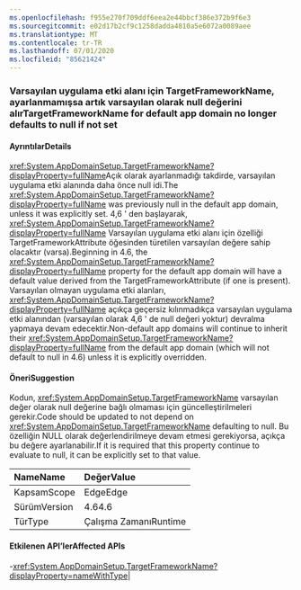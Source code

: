 ```yaml
---
ms.openlocfilehash: f955e270f709ddf6eea2e44bbcf386e372b9f6e3
ms.sourcegitcommit: e02d17b2cf9c1258dadda4810a5e6072a0089aee
ms.translationtype: MT
ms.contentlocale: tr-TR
ms.lasthandoff: 07/01/2020
ms.locfileid: "85621424"
---
```

### <a name="targetframeworkname-for-default-app-domain-no-longer-defaults-to-null-if-not-set"></a><span data-ttu-id="7ca95-101">Varsayılan uygulama etki alanı için TargetFrameworkName, ayarlanmamışsa artık varsayılan olarak null değerini alır</span><span class="sxs-lookup"><span data-stu-id="7ca95-101">TargetFrameworkName for default app domain no longer defaults to null if not set</span></span>

#### <a name="details"></a><span data-ttu-id="7ca95-102">Ayrıntılar</span><span class="sxs-lookup"><span data-stu-id="7ca95-102">Details</span></span>

<span data-ttu-id="7ca95-103"><xref:System.AppDomainSetup.TargetFrameworkName?displayProperty=fullName>Açık olarak ayarlanmadığı takdirde, varsayılan uygulama etki alanında daha önce null idi.</span><span class="sxs-lookup"><span data-stu-id="7ca95-103">The <xref:System.AppDomainSetup.TargetFrameworkName?displayProperty=fullName> was previously null in the default app domain, unless it was explicitly set.</span></span> <span data-ttu-id="7ca95-104">4,6 ' den başlayarak, <xref:System.AppDomainSetup.TargetFrameworkName?displayProperty=fullName> Varsayılan uygulama etki alanı için özelliği TargetFrameworkAttribute öğesinden türetilen varsayılan değere sahip olacaktır (varsa).</span><span class="sxs-lookup"><span data-stu-id="7ca95-104">Beginning in 4.6, the <xref:System.AppDomainSetup.TargetFrameworkName?displayProperty=fullName> property for the default app domain will have a default value derived from the TargetFrameworkAttribute (if one is present).</span></span> <span data-ttu-id="7ca95-105">Varsayılan olmayan uygulama etki alanları, <xref:System.AppDomainSetup.TargetFrameworkName?displayProperty=fullName> açıkça geçersiz kılınmadıkça varsayılan uygulama etki alanından (varsayılan olarak 4,6 ' de null değeri yoktur) devralma yapmaya devam edecektir.</span><span class="sxs-lookup"><span data-stu-id="7ca95-105">Non-default app domains will continue to inherit their <xref:System.AppDomainSetup.TargetFrameworkName?displayProperty=fullName> from the default app domain (which will not default to null in 4.6) unless it is explicitly overridden.</span></span>

#### <a name="suggestion"></a><span data-ttu-id="7ca95-106">Öneri</span><span class="sxs-lookup"><span data-stu-id="7ca95-106">Suggestion</span></span>

<span data-ttu-id="7ca95-107">Kodun, <xref:System.AppDomainSetup.TargetFrameworkName> varsayılan değer olarak null değerine bağlı olmaması için güncelleştirilmeleri gerekir.</span><span class="sxs-lookup"><span data-stu-id="7ca95-107">Code should be updated to not depend on <xref:System.AppDomainSetup.TargetFrameworkName> defaulting to null.</span></span> <span data-ttu-id="7ca95-108">Bu özelliğin NULL olarak değerlendirilmeye devam etmesi gerekiyorsa, açıkça bu değere ayarlanabilir.</span><span class="sxs-lookup"><span data-stu-id="7ca95-108">If it is required that this property continue to evaluate to null, it can be explicitly set to that value.</span></span>

| <span data-ttu-id="7ca95-109">Name</span><span class="sxs-lookup"><span data-stu-id="7ca95-109">Name</span></span>    | <span data-ttu-id="7ca95-110">Değer</span><span class="sxs-lookup"><span data-stu-id="7ca95-110">Value</span></span>       |
|:--------|:------------|
| <span data-ttu-id="7ca95-111">Kapsam</span><span class="sxs-lookup"><span data-stu-id="7ca95-111">Scope</span></span>   |<span data-ttu-id="7ca95-112">Edge</span><span class="sxs-lookup"><span data-stu-id="7ca95-112">Edge</span></span>|
|<span data-ttu-id="7ca95-113">Sürüm</span><span class="sxs-lookup"><span data-stu-id="7ca95-113">Version</span></span>|<span data-ttu-id="7ca95-114">4.6</span><span class="sxs-lookup"><span data-stu-id="7ca95-114">4.6</span></span>|
|<span data-ttu-id="7ca95-115">Tür</span><span class="sxs-lookup"><span data-stu-id="7ca95-115">Type</span></span>|<span data-ttu-id="7ca95-116">Çalışma Zamanı</span><span class="sxs-lookup"><span data-stu-id="7ca95-116">Runtime</span></span>

#### <a name="affected-apis"></a><span data-ttu-id="7ca95-117">Etkilenen API’ler</span><span class="sxs-lookup"><span data-stu-id="7ca95-117">Affected APIs</span></span>

-<xref:System.AppDomainSetup.TargetFrameworkName?displayProperty=nameWithType></li></ul>|
